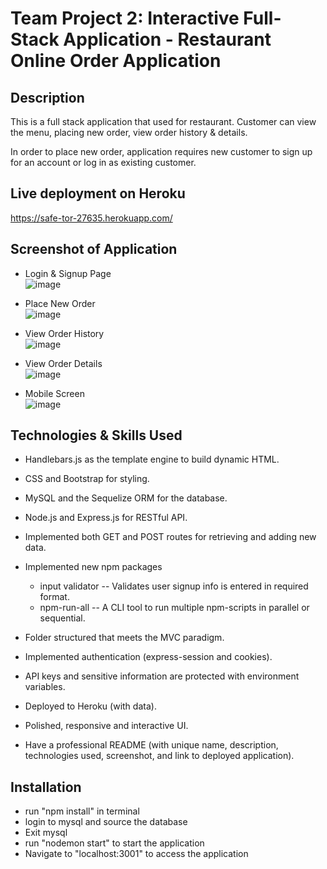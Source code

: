 # Team Project 2: Interactive Full-Stack Application - Restaurant Online Order Application

## Description

This is a full stack application that used for restaurant. Customer can view the menu, placing new order, view order history & details.

In order to place new order, application requires new customer to sign up for an account or log in as existing customer.

## Live deployment on Heroku

https://safe-tor-27635.herokuapp.com/

## Screenshot of Application

- Login & Signup Page<br />
  ![image](https://user-images.githubusercontent.com/106831265/193755864-56d92cb4-0719-4987-ae25-70ab085c4087.png)

- Place New Order<br />
  ![image](https://user-images.githubusercontent.com/106831265/193756419-d3a93369-90b7-4b6a-b658-bd1b32c4d367.png)

- View Order History<br />
  ![image](https://user-images.githubusercontent.com/106831265/193756552-14e77bd6-a3fc-4713-b56f-ff49652b9dc0.png)

- View Order Details<br />
  ![image](https://user-images.githubusercontent.com/106831265/193756634-6fa75a45-db67-4776-b7ac-b4294a891fa1.png)

- Mobile Screen<br />
  ![image](https://user-images.githubusercontent.com/106831265/193756742-633a0dd9-4afe-4d9a-ab1f-43475f3271da.png)

## Technologies & Skills Used

- Handlebars.js as the template engine to build dynamic HTML.

- CSS and Bootstrap for styling.

- MySQL and the Sequelize ORM for the database.

- Node.js and Express.js for RESTful API.

- Implemented both GET and POST routes for retrieving and adding new data.

- Implemented new npm packages

  - input validator -- Validates user signup info is entered in required format.
  - npm-run-all -- A CLI tool to run multiple npm-scripts in parallel or sequential.

- Folder structured that meets the MVC paradigm.

- Implemented authentication (express-session and cookies).

- API keys and sensitive information are protected with environment variables.

- Deployed to Heroku (with data).

- Polished, responsive and interactive UI.

- Have a professional README (with unique name, description, technologies used, screenshot, and link to deployed application).

## Installation

- run "npm install" in terminal
- login to mysql and source the database
- Exit mysql
- run "nodemon start" to start the application
- Navigate to "localhost:3001" to access the application
